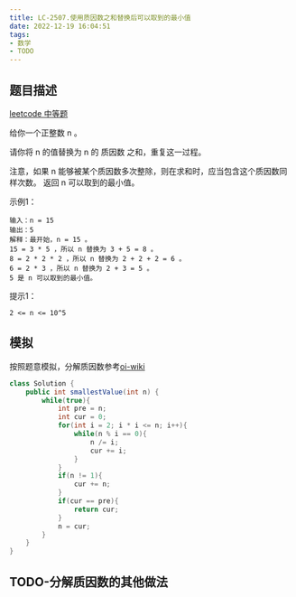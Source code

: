 ```yaml
---
title: LC-2507.使用质因数之和替换后可以取到的最小值
date: 2022-12-19 16:04:51
tags:
- 数学
- TODO
---
```


## 题目描述
[leetcode 中等题](https://leetcode.cn/problems/smallest-value-after-replacing-with-sum-of-prime-factors/)

给你一个正整数 n 。

请你将 n 的值替换为 n 的 质因数 之和，重复这一过程。

注意，如果 n 能够被某个质因数多次整除，则在求和时，应当包含这个质因数同样次数。
返回 n 可以取到的最小值。

示例1：
```
输入：n = 15
输出：5
解释：最开始，n = 15 。
15 = 3 * 5 ，所以 n 替换为 3 + 5 = 8 。
8 = 2 * 2 * 2 ，所以 n 替换为 2 + 2 + 2 = 6 。
6 = 2 * 3 ，所以 n 替换为 2 + 3 = 5 。
5 是 n 可以取到的最小值。
```

提示1：
```
2 <= n <= 10^5
```

## 模拟
按照题意模拟，分解质因数参考[oi-wiki](https://oi-wiki.org/math/number-theory/pollard-rho/)
```Java
class Solution {
    public int smallestValue(int n) {
        while(true){
            int pre = n;
            int cur = 0;
            for(int i = 2; i * i <= n; i++){
                while(n % i == 0){
                    n /= i;
                    cur += i;
                }
            }
            if(n != 1){
                cur += n;
            }
            if(cur == pre){
                return cur;
            }
            n = cur;
        }
    }
}
```

## TODO-分解质因数的其他做法